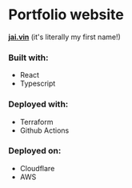 # Portfolio website

**[jai.vin](https://jai.vin)** (it's literally my first name!)

### Built with:

- React
- Typescript

### Deployed with:

- Terraform
- Github Actions

### Deployed on:

- Cloudflare
- AWS
